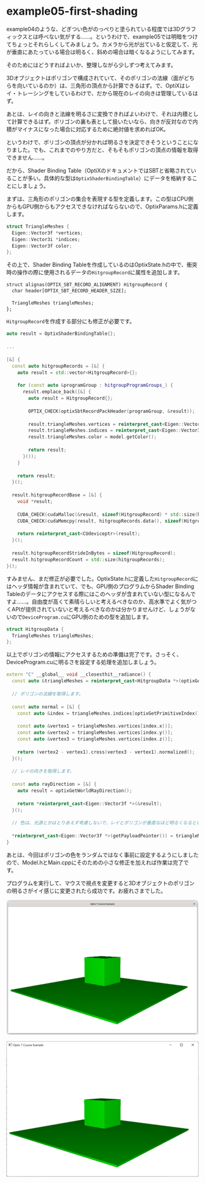 # example05-first-shading

example04のような、どぎつい色がのっぺりと塗られている程度では3Dグラフィックスとは呼べない気がする……。というわけで、example05では明暗をつけてちょっとそれらしくしてみましょう。カメラから光が出ていると仮定して、光が垂直にあたっている場合は明るく、斜めの場合は暗くなるようにしてみます。

そのためにはどうすればよいか、整理しながら少しずつ考えてみます。

3Dオブジェクトはポリゴンで構成されていて、そのポリゴンの法線（面がどちらを向いているのか）は、三角形の頂点から計算できるはず。で、OptiXはレイ・トレーシングをしているわけで、だから現在のレイの向きは管理しているはず。

あとは、レイの向きと法線を明るさに変換できればよいわけで、それは内積として計算できるはず。ポリゴンの裏も表として扱いたいなら、向きが反対なので内積がマイナスになった場合に対応するために絶対値を求めればOK。

というわけで、ポリゴンの頂点が分かれば明るさを決定できそうということになりました。でも、これまでのやり方だと、そもそもポリゴンの頂点の情報を取得できません……。

だから、Shader Binding Table（OptiXのドキュメントではSBTと省略されていることが多い。具体的な型は`OptixShaderBindingTable`）にデータを格納することにしましょう。

まずは、三角形のポリゴンの集合を表現する型を定義します。この型はCPU側からもGPU側からもアクセスできなければならないので、OptixParams.hに定義します。

~~~c++
struct TriangleMeshes {
  Eigen::Vector3f *vertices;
  Eigen::Vector3i *indices;
  Eigen::Vector3f color;
};
~~~

その上で、Shader Binding Tableを作成しているのはOptixState.hの中で、衝突時の操作の際に使用されるデータの`HitgroupRecord`に属性を追加します。

~~~c+++
struct alignas(OPTIX_SBT_RECORD_ALIGNMENT) HitgroupRecord {
  char header[OPTIX_SBT_RECORD_HEADER_SIZE];

  TriangleMeshes triangleMeshes;
};
~~~

`HitgroupRecord`を作成する部分にも修正が必要です。

~~~c++
auto result = OptixShaderBindingTable{};

...

[&] {
  const auto hitgroupRecords = [&] {
    auto result = std::vector<HitgroupRecord>{};

    for (const auto &programGroup : hitgroupProgramGroups_) {
      result.emplace_back([&] {
        auto result = HitgroupRecord{};

        OPTIX_CHECK(optixSbtRecordPackHeader(programGroup, &result));

        result.triangleMeshes.vertices = reinterpret_cast<Eigen::Vector3f *>(verticesBuffer_.getData());
        result.triangleMeshes.indices = reinterpret_cast<Eigen::Vector3i *>(indicesBuffer_.getData());
        result.triangleMeshes.color = model.getColor();

        return result;
      }());
    }

    return result;
  }();

  result.hitgroupRecordBase = [&] {
    void *result;

    CUDA_CHECK(cudaMalloc(&result, sizeof(HitgroupRecord) * std::size(hitgroupRecords)));
    CUDA_CHECK(cudaMemcpy(result, hitgroupRecords.data(), sizeof(HitgroupRecord) * std::size(hitgroupRecords), cudaMemcpyHostToDevice));

    return reinterpret_cast<CUdeviceptr>(result);
  }();

  result.hitgroupRecordStrideInBytes = sizeof(HitgroupRecord);
  result.hitgroupRecordCount = std::size(hitgroupRecords);
}();
~~~

すみません、まだ修正が必要でした。OptixState.hに定義した`HitgroupRecord`にはヘッダ情報が含まれていて、でも、GPU側のプログラムからShader Binding Tableのデータにアクセスする際にはこのヘッダが含まれていない型になるんですよ……。自由度が高くて素晴らしいと考えるべきなのか、高水準でよく気がつくAPIが提供されていないと考えるべきなのかは分かりませんけど、しょうがないので`DeviceProgram.cu`にGPU側のための型を追加します。

~~~c++
struct HitgroupData {
  TriangleMeshes triangleMeshes;
};
~~~

以上でポリゴンの情報にアクセスするための準備は完了です。さっそく、DeviceProgram.cuに明るさを設定する処理を追加しましょう。

~~~c++
extern "C" __global__ void __closesthit__radiance() {
  const auto &triangleMeshes = reinterpret_cast<HitgroupData *>(optixGetSbtDataPointer())->triangleMeshes;

  // ポリゴンの法線を取得します。

  const auto normal = [&] {
    const auto &index = triangleMeshes.indices[optixGetPrimitiveIndex()];

    const auto &vertex1 = triangleMeshes.vertices[index.x()];
    const auto &vertex2 = triangleMeshes.vertices[index.y()];
    const auto &vertex3 = triangleMeshes.vertices[index.z()];

    return (vertex2 - vertex1).cross(vertex3 - vertex1).normalized();
  }();

  // レイの向きを取得します。

  const auto rayDirection = [&] {
    auto result = optixGetWorldRayDirection();

    return *reinterpret_cast<Eigen::Vector3f *>(&result);
  }();

  // 色は、光源とかはとりあえず考慮しないで、レイとポリゴンが垂直なほど明るくなるということで。カメラにライトが付いているとでも思って、納得してください……。

  *reinterpret_cast<Eigen::Vector3f *>(getPayloadPointer()) = triangleMeshes.color * (0.2 + 0.8 * std::abs(normal.dot(rayDirection)));
}
~~~

あとは、今回はポリゴンの色をランダムではなく事前に設定するようにしましたので、Model.hとMain.cppにそのための小さな修正を加えれば作業は完了です。

プログラムを実行して、マウスで視点を変更すると3Dオブジェクトのポリゴンの明るさがイイ感じに変更されたら成功です。お疲れさまでした。

![example05-first-shading-linux](https://raw.githubusercontent.com/tail-island/optix7courseR/main/image/example05-first-shading-linux.png)

![example05-first-shading-windows](https://raw.githubusercontent.com/tail-island/optix7courseR/main/image/example05-first-shading-windows.png)
